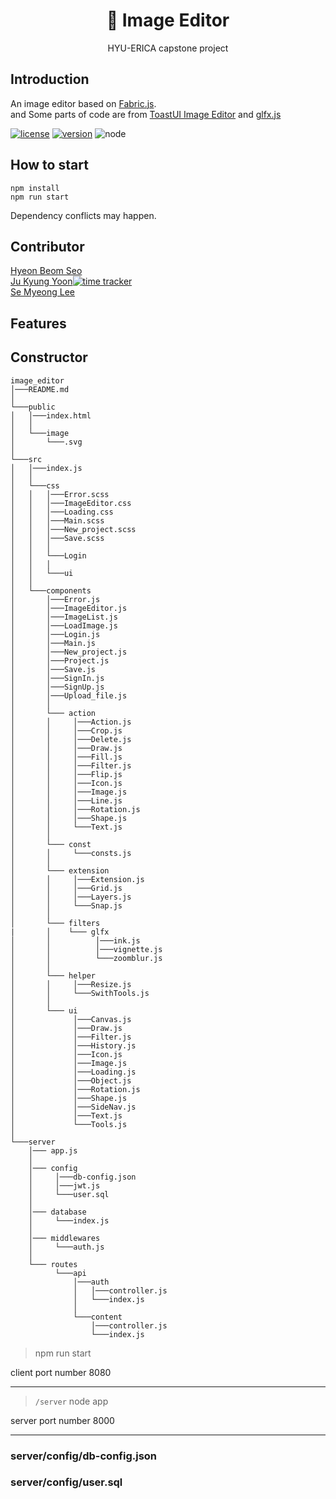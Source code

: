 <p align="center">
  <h1 align="center">🎨 Image Editor</h1>
  <p align="center">
    HYU-ERICA capstone project
  </p>
</p>

## Introduction
An image editor based on [Fabric.js](https://github.com/fabricjs/fabric.js).  
and Some parts of code are from [ToastUI Image Editor](https://github.com/nhn/tui.image-editor) and [glfx.js](https://github.com/evanw/glfx.js)

[![license](https://img.shields.io/badge/license-MIT-blue.svg)](https://github.com/hbseo/image_editor/blob/master/LICENSE) 
[![version](https://img.shields.io/badge/react-16.13.1-blue)](https://reactjs.org/)
![node](https://img.shields.io/node/v/fabric)
## How to start
```
npm install
npm run start
```
Dependency conflicts may happen.

## Contributor
[Hyeon Beom Seo](https://github.com/hbseo)  
[Ju Kyung Yoon](https://github.com/JuKyYoon)[![time tracker](https://wakatime.com/badge/github/hbseo/image_editor.svg)](https://wakatime.com/badge/github/hbseo/image_editor)   
[Se Myeong Lee](https://github.com/3people)  

## Features

## Constructor

```
image_editor
│───README.md   
│
└───public
│   │───index.html
│   │
│   └───image
│       └───.svg
│
└───src
│   │───index.js
│   │
│   └───css
│   │   │───Error.scss
│   │   │───ImageEditor.css
│   │   │───Loading.css
│   │   │───Main.scss
│   │   │───New_project.scss
│   │   │───Save.scss
│   │   │
│   │   └───Login
│   │   │   
│   │   └───ui
│   │
│   └───components
│       │───Error.js
│       │───ImageEditor.js
│       │───ImageList.js
│       │───LoadImage.js
│       │───Login.js
│       │───Main.js
│       │───New_project.js
│       │───Project.js
│       │───Save.js
│       │───SignIn.js
│       │───SignUp.js
│       │───Upload_file.js
│       │    
│       └─── action
│       │     │───Action.js
│       │     │───Crop.js
│       │     │───Delete.js
│       │     │───Draw.js
│       │     │───Fill.js
│       │     │───Filter.js
│       │     │───Flip.js
│       │     │───Icon.js
│       │     │───Image.js
│       │     │───Line.js
│       │     │───Rotation.js
│       │     │───Shape.js
│       │     └───Text.js
│       │
│       └─── const
│       │     └───consts.js
│       │
│       └─── extension
│       │     │───Extension.js
│       │     │───Grid.js
│       │     │───Layers.js
│       │     └───Snap.js
│       │   
│       └─── filters
|       │    └─── glfx
│       │          │───ink.js
│       │          │───vignette.js
│       │          └───zoomblur.js
│       │
│       └─── helper
│       │     │───Resize.js
│       │     └───SwithTools.js
│       │
│       └─── ui
│             │───Canvas.js
│             │───Draw.js
│             │───Filter.js
│             │───History.js
│             │───Icon.js
│             │───Image.js
│             │───Loading.js
│             │───Object.js
│             │───Rotation.js
│             │───Shape.js
│             │───SideNav.js
│             │───Text.js
│             └───Tools.js
│                                               
└───server
    │─── app.js
    │
    │─── config
    │     │───db-config.json
    │     │───jwt.js
    │     └───user.sql
    │
    │─── database
    │     └───index.js
    │
    │─── middlewares
    │     └───auth.js
    │
    └─── routes
          └───api
              │───auth
              │   │───controller.js 
              │   └───index.js
              │
              └───content
                  │───controller.js 
                  └───index.js

```

> npm run start

client port number 8080

---

>` /server `
>  node app

server port number 8000

---

### server/config/db-config.json
### server/config/user.sql
